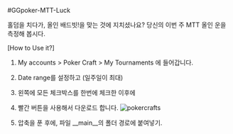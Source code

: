 #GGpoker-MTT-Luck

홀덤을 치다가, 올인 배드빗!을 맞는 것에 지치셨나요? 당신의 이번 주 MTT 올인 운을 측정해 봅시다.


[How to Use it?]
1. My accounts > Poker Craft > My Tournaments 에 들어갑니다.
2. Date range를 설정하고 \(일주일이 최대\)
3. 왼쪽에 모든 체크박스를 한번에 체크한 이후에
4. 빨간 버튼을 사용해서 다운로드 합니다.
![pokercrafts](https://github.com/user-attachments/assets/0678d663-fe98-452b-ad42-ece8af71b0e5)

5. 압축을 푼 후에, 파일 __main__의 폴더 경로에 붙여넣기.
